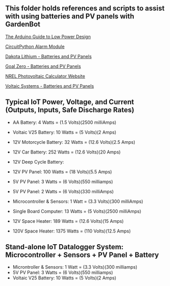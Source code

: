## This folder holds references and scripts to assist with using batteries and PV panels with GardenBot

[The Arduino Guide to Low Power Design](https://docs.arduino.cc/learn/electronics/low-power)

[CircuitPython Alarm Module](https://docs.circuitpython.org/en/latest/shared-bindings/alarm/index.html)

[Dakota Lithium - Batteries and PV Panels](https://dakotalithium.com)

[Goal Zero - Batteries and PV Panels](https://www.goalzero.com)

[NREL Photovoltaic Calculator Website](https://pvwatts.nrel.gov/index.php)

[Voltaic Systems - Batteries and PV Panels](https://voltaicsystems.com)

## Typical IoT Power, Voltage, and Current (Outputs, Inputs, Safe Discharge Rates) 

- AA Battery:                 4 Watts = (1.5 Volts)(2500 milliAmps)

- Voltaic V25 Battery:        10 Watts = (5 Volts)(2 Amps)

- 12V Motorcycle Battery:     32 Watts = (12.6 Volts)(2.5 Amps)

- 12V Car Battery:            252 Watts = (12.6 Volts)(20 Amps)

- 12V Deep Cycle Battery:

- 12V PV Panel:               100 Watts = (18 Volts)(5.5 Amps)

- 5V PV Panel:                3 Watts = (6 Volts)(550 milliamps)

- 5V PV Panel:                2 Watts = (6 Volts)(330 milliAmps)

- Microcontroller & Sensors:  1 Watt = (3.3 Volts)(300 milliAmps) 

- Single Board Computer:      13 Watts = (5 Volts)(2500 milliAmps)

- 12V Space Heater:           189 Watts = (12.6 Volts)(15 Amps)

- 120V Space Heater:          1375 Watts = (110 Volts)(12.5 Amps)

## Stand-alone IoT Datalogger System: Microcontroller + Sensors + PV Panel + Battery

- Microntroller & Sensors:    1 Watt = (3.3 Volts)(300 milliamps)
- 5V PV Panel:                3 Watts = (6 Volts)(550 milliamps)
- Voltaic V25 Battery:        10 Watts = (5 Volts)(2 Amps)
